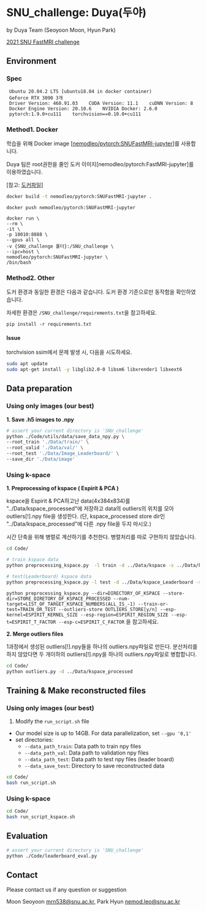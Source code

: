 # SNU_challenge: Duya(두야)

by Duya Team (Seoyoon Moon, Hyun Park) 

[2021 SNU FastMRI challenge](https://github.com/LISTatSNU/FastMRI_challenge)

## Environment
### Spec
```plain
 Ubuntu 20.04.2 LTS [ubuntu18.04 in docker container)
 GeForce RTX 3090 3개
 Driver Version: 460.91.03    CUDA Version: 11.1    cuDNN Version: 8
 Docker Engine Version: 20.10.6    NVIDIA Docker: 2.6.0
 pytorch:1.9.0+cu111    torchvision==0.10.0+cu111
```
### Method1. Docker

학습을 위해 Docker image [[nemodleo/pytorch:SNUFastMRI-jupyter](https://hub.docker.com/repository/docker/nemodleo/pytorch)]를 사용합니다.

Duya 팀은 root권한을 줄인 도커 이미지[nemodleo/pytorch:FastMRI-jupyter]를 이용하였습니다. 

[참고: [도커파일](https://github.com/nemodleo/Dockerfile/tree/main/nemodleo)]

```bash
docker build -t nemodleo/pytorch:SNUFastMRI-jupyter .
```
```
docker push nemodleo/pytorch:SNUFastMRI-jupyter
```
```
docker run \
--rm \
-it \
-p 10010:8888 \
--gpus all \
-v {SNU_challenge 폴더}:/SNU_challenge \
--ipc=host \
nemodleo/pytorch:SNUFastMRI-jupyter \
/bin/bash
```

### Method2. Other
도커 환경과 동일한 환경은 다음과 같습니다. 도커 환경 기준으로만 동작함을 확인하였습니다.

자세한 환경은 ```/SNU_challenge/requirements.txt```을 참고하세요.
```
pip install -r requirements.txt
```

#### Issue
torchvision ssim에서 문제 발생 시, 다음을 시도하세요.

``` bash
sudo apt update
sudo apt-get install -y libglib2.0-0 libsm6 libxrender1 libxext6
```

## Data preparation
### Using only images (our best)
**1. Save .h5 images to .npy**
```bash
# assert your current directory is 'SNU_challenge'
python ./Code/utils/data/save_data_npy.py \
--root_train './Data/train/' \
--root_valid './Data/val/' \
--root_test './Data/Image_Leaderboard/' \
--save_dir './Data/image'
```

### Using k-space
**1. Preprocessing of kspace ( Espirit & PCA )**

kspace을 Espirit & PCA하고난 data(4x384x834)를 "../Data/kspace_processed"에 저장하고 data의 outliers의 위치를 모아 outliers[!].npy file을 생성한다. 
 (단, kspace_processed store dir인 "../Data/kspace_processed"에 다른 .npy file을 두지 마시오.)

시간 단축을 위해 병렬로 계산하기를 추천한다. 병렬처리를 따로 구현하지 않았습니다.
```bash
cd Code/

# train kspace data
python preprocessing_kspace.py  -l train -d ../Data/kspace -s ../Data/kspace_processed -n -1 -o y

# test(Leaderboard) kspace data
python preprocessing_kspace.py -l test -d ../Data/kspace_Leaderboard -s ../Data/kspace_processed -n -1  -o y
```

```python preprocessing_kspace.py --dir=DIRECTORY_OF_KSPACE --store-dir=STORE_DIRETORY_OF_KSPACE_PROCESSED --num-target=LIST_OF_TARGET_KSPACE_NUMBERS(ALL_IS_-1) --train-or-test=TRAIN_OR_TEST --outliers-store OUTLIERS_STORE[y/n] --esp-kernel=ESPIRIT_KERNEL_SIZE --esp-region=ESPIRIT_REGION_SIZE --esp-t=ESPIRIT_T_FACTOR --esp-c=ESPIRIT_C_FACTOR``` 을 참고하세요.


**2. Merge outliers files**

1과정에서 생성된 outliers[!].npy들을 하나의 outliers.npy파일로 만든다. 분산처리를 하지 않았다면 두 개이하의 outliers[!].npy을 하나의 outliers.npy파일로 병합합니다.
```bash
cd Code/
python outliers.py -d ../Data/kspace_processed
```

## Training & Make reconstructed files
### Using only images (our best)
1. Modify the `run_script.sh` file
- Our model size is up to 14GB. For data parallelization, set `--gpu '0,1'`
- set directories:
    - `--data_path_train`: Data path to train npy files
    - `--data_path_val`: Data path to validation npy files
    - `--data_path_test`: Data path to test npy files (leader board)
    - `--data_save_test`: Directory to save reconstructed data
```bash
cd Code/
bash run_script.sh
```
### Using k-space
```bash
cd Code/
bash run_script_kspace.sh
```
## Evaluation
```bash
# assert your current directory is 'SNU_challenge'
python ./Code/leaderboard_eval.py
```
## Contact
Please contact us if any question or suggestion

Moon Seoyoon [mrn538@snu.ac.kr](mailto:mrn538@snu.ac.kr), Park Hyun [nemod.leo@snu.ac.kr](mailto:nemod.leo@snu.ac.kr)